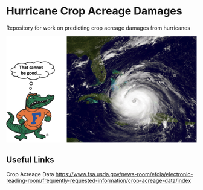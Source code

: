 # Hurricane Crop Acreage Damages
Repository for work on predicting crop acreage damages from hurricanes

![alt text](https://raw.githubusercontent.com/JackOgozaly/Hurricane_Crop_Acreage/main/images/Gator_Readme.png)


## Useful Links


Crop Acreage Data
https://www.fsa.usda.gov/news-room/efoia/electronic-reading-room/frequently-requested-information/crop-acreage-data/index


